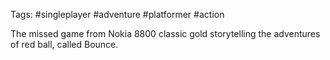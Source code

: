 Tags: #singleplayer #adventure #platformer #action 

The missed game from Nokia 8800 classic gold storytelling the adventures of red ball, called Bounce.